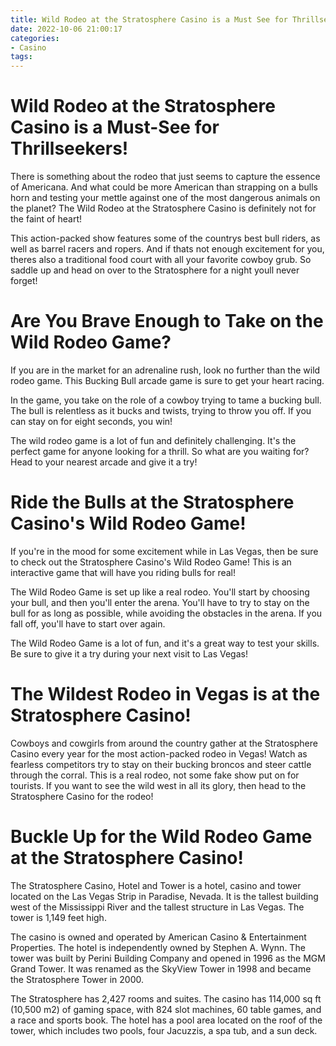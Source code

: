 ```yaml
---
title: Wild Rodeo at the Stratosphere Casino is a Must See for Thrillseekers!
date: 2022-10-06 21:00:17
categories:
- Casino
tags:
---
```



#  Wild Rodeo at the Stratosphere Casino is a Must-See for Thrillseekers!

There is something about the rodeo that just seems to capture the essence of Americana. And what could be more American than strapping on a bulls horn and testing your mettle against one of the most dangerous animals on the planet? The Wild Rodeo at the Stratosphere Casino is definitely not for the faint of heart!

This action-packed show features some of the countrys best bull riders, as well as barrel racers and ropers. And if thats not enough excitement for you, theres also a traditional food court with all your favorite cowboy grub. So saddle up and head on over to the Stratosphere for a night youll never forget!

#  Are You Brave Enough to Take on the Wild Rodeo Game?

If you are in the market for an adrenaline rush, look no further than the wild rodeo game. This Bucking Bull arcade game is sure to get your heart racing.

In the game, you take on the role of a cowboy trying to tame a bucking bull. The bull is relentless as it bucks and twists, trying to throw you off. If you can stay on for eight seconds, you win!

The wild rodeo game is a lot of fun and definitely challenging. It's the perfect game for anyone looking for a thrill. So what are you waiting for? Head to your nearest arcade and give it a try!

#  Ride the Bulls at the Stratosphere Casino's Wild Rodeo Game!

If you're in the mood for some excitement while in Las Vegas, then be sure to check out the Stratosphere Casino's Wild Rodeo Game! This is an interactive game that will have you riding bulls for real!

The Wild Rodeo Game is set up like a real rodeo. You'll start by choosing your bull, and then you'll enter the arena. You'll have to try to stay on the bull for as long as possible, while avoiding the obstacles in the arena. If you fall off, you'll have to start over again.

The Wild Rodeo Game is a lot of fun, and it's a great way to test your skills. Be sure to give it a try during your next visit to Las Vegas!

#  The Wildest Rodeo in Vegas is at the Stratosphere Casino!

Cowboys and cowgirls from around the country gather at the Stratosphere Casino every year for the most action-packed rodeo in Vegas! Watch as fearless competitors try to stay on their bucking broncos and steer cattle through the corral. This is a real rodeo, not some fake show put on for tourists. If you want to see the wild west in all its glory, then head to the Stratosphere Casino for the rodeo!

#  Buckle Up for the Wild Rodeo Game at the Stratosphere Casino!

The Stratosphere Casino, Hotel and Tower is a hotel, casino and tower located on the Las Vegas Strip in Paradise, Nevada. It is the tallest building west of the Mississippi River and the tallest structure in Las Vegas. The tower is 1,149 feet high.

The casino is owned and operated by American Casino & Entertainment Properties. The hotel is independently owned by Stephen A. Wynn. The tower was built by Perini Building Company and opened in 1996 as the MGM Grand Tower. It was renamed as the SkyView Tower in 1998 and became the Stratosphere Tower in 2000.

The Stratosphere has 2,427 rooms and suites. The casino has 114,000 sq ft (10,500 m2) of gaming space, with 824 slot machines, 60 table games, and a race and sports book. The hotel has a pool area located on the roof of the tower, which includes two pools, four Jacuzzis, a spa tub, and a sun deck.